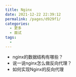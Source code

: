 ```yaml
---
title: Nginx
date: 2021-12-22 22:39:12
permalink: /pages/d929f1/
categories:
  - 更多
  - 面试
tags:
  - 
---
```

* nginx的数据结构有哪些？
* 说一说nginx怎么做反向代理？
* 如何实现Nginx的反向代理